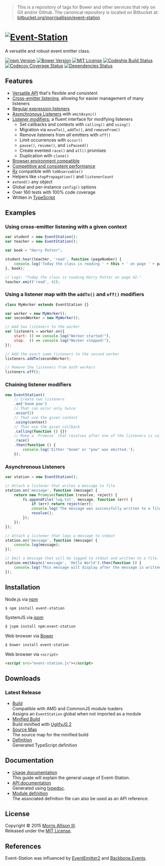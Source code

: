 > This is a repository of tags for Bower and other services that rely on Git and/or Github. The canonical repository is located on Bitbucket at: [bitbucket.org/morrisallison/event-station](https://bitbucket.org/morrisallison/event-station)

# [![Event-Station](https://cldup.com/nNDX7LGO96.svg)](http://morrisallison.bitbucket.org/event-station)

A versatile and robust event emitter class.

[![npm Version](https://img.shields.io/npm/v/event-station.svg?style=flat-square)](https://www.npmjs.com/package/event-station)
[![Bower Version](https://img.shields.io/bower/v/event-station.svg?style=flat-square)](http://bower.io/search/?q=event-station)
[![MIT License](https://img.shields.io/badge/license-MIT-blue.svg?style=flat-square)](https://bitbucket.org/morrisallison/event-station/raw/default/LICENSE)
[![Codeship Build Status](https://img.shields.io/codeship/4ade98f0-4121-0133-db1d-62bb193b9897.svg?style=flat-square)](https://codeship.com/)
[![Codecov Coverage Status](https://img.shields.io/codecov/c/bitbucket/morrisallison/event-station/default.svg?style=flat-square)](https://codecov.io/bitbucket/morrisallison/event-station/commits)
[![Dependencies Status](https://img.shields.io/badge/dependencies-none-brightgreen.svg?style=flat-square)](https://www.npmjs.com/package/event-station)

## Features

* [Versatile API](http://morrisallison.bitbucket.org/event-station/api/) that's flexible and consistent
* [Cross-emitter listening](http://morrisallison.bitbucket.org/event-station/usage.html#cross-emitter-listening), allowing for easier management of many listeners
* [Regular expression listeners](http://morrisallison.bitbucket.org/event-station/usage.html#regular-expression-listeners)
* [Asynchronous Listeners](http://morrisallison.bitbucket.org/event-station/usage.html#asynchronous-listeners) with `emitAsync()`
* [Listener modifiers](http://morrisallison.bitbucket.org/event-station/usage.html#listener-modifiers); a fluent interface for modifying listeners
    * Set callbacks and contexts with `calling()` and `using()`
    * Migration via `moveTo()`, `addTo()`, and `removeFrom()`
    * Remove listeners from *all* emitters with `off()`
    * Limit occurrences with `occur()`
    * `pause()`, `resume()`, and `isPaused()`
    * Create evented `race()` and `all()` promises
    * Duplication with `clone()`
* [Browser environment compatible](http://morrisallison.bitbucket.org/event-station/usage.html#browser-usage)
* [Competitive and consistent performance](http://morrisallison.bitbucket.org/event-station/performance.html)
* [Rx](https://www.npmjs.com/package/rx) compatible with `toObservable()`
* Helpers like `stopPropagation()` and `listenerCount`
* `extend()` any object
* Global and per-instance `config()` options
* Over 160 tests with 100% code coverage
* Written in [TypeScript](http://www.typescriptlang.org/)

## Examples

### Using cross-emitter listening with a given context

```javascript
var student = new EventStation();
var teacher = new EventStation();

var book = "Harry Potter";

student.hear(teacher, 'read', function (pageNumber) {
    console.log('Today the class is reading ' + this + ' on page ' + pageNumber + '.');
}, book);

// Logs: "Today the class is reading Harry Potter on page 42."
teacher.emit('read', 42);
```
### Using a listener map with the `addTo()` and `off()` modifiers

```javascript
class MyWorker extends EventStation {}

var worker = new MyWorker();
var secondWorker = new MyWorker();

// Add two listeners to the worker
var listeners = worker.on({
    start: () => console.log("Worker started!"),
    stop:  () => console.log("Worker stopped!"),
});

// Add the exact same listeners to the second worker
listeners.addTo(secondWorker);

// Remove the listeners from both workers
listeners.off();
```

### Chaining listener modifiers

```javascript
new EventStation()
    // Create two listeners
    .on('boom pow')
    // That can occur only twice
    .occur(2)
    // That use the given context
    .using(context)
    // That use the given callback
    .calling(function () {})
    // Make a `Promise` that resolves after one of the listeners is called
    .race()
    .then(function () {
        console.log('Either "boom" or "pow" was emitted.');
    });
```

### Asynchronous Listeners

```javascript
var station = new EventStation();

// Attach a listener that writes a message to file
station.on('message', function (message) {
    return new Promise(function (resolve, reject) {
        fs.appendFile('log.txt', message, function (err) {
            if (err) return reject(err);
            console.log('The message was successfully written to a file.');
            resolve();
        });
    });
});

// Attach a listener that logs a message to stdout
station.on('message', function (message) {
    console.log(message);
});

// Emit a message that will be logged to stdout and written to a file.
station.emitAsync('message', 'Hello World').then(function () {
    console.log('This message will display after the message is written to the file.');
});
```

## Installation

Node.js via [npm](https://www.npmjs.com/package/event-station)

```bash
$ npm install event-station
```

SystemJS via [jspm](http://jspm.io/)

```bash
$ jspm install npm:event-station
```

Web browser via [Bower](http://bower.io/search/?q=event-station)

```bash
$ bower install event-station
```

Web browser via `<script>`

```html
<script src="event-station.js"></script>
```

## Downloads

### Latest Release

* [Build](https://bitbucket.org/morrisallison/event-station/src/default/dist/event-station.js)
<br>Compatible with AMD and CommonJS module loaders
<br>Assigns an `EventStation` global when not imported as a module
* [Minified Build](https://bitbucket.org/morrisallison/event-station/src/default/dist/event-station.min.js)
<br>Build minified with [UglifyJS 2](https://github.com/mishoo/UglifyJS2)
* [Source Map](https://bitbucket.org/morrisallison/event-station/src/default/dist/event-station.min.js.map)
<br>The source map for the minified build
* [Definition](https://bitbucket.org/morrisallison/event-station/src/default/dist/event-station.d.ts)
<br>Generated TypeScript definition

## Documentation

* [Usage documentation](http://morrisallison.bitbucket.org/event-station/usage/)
<br>This guide will explain the general usage of Event-Station.
* [API documentation](http://morrisallison.bitbucket.org/event-station/api/)
<br>Generated using [typedoc](http://typedoc.io/).
* [Module definition](https://bitbucket.org/morrisallison/event-station/src/default/dist/event-station.d.ts)
<br>The associated definition file can also be used as an API reference.

## License

Copyright &copy; 2015 [Morris Allison III](http://morris.xyz).
<br>Released under the [MIT License](https://bitbucket.org/morrisallison/event-station/raw/default/LICENSE).

## References

Event-Station was influenced by [EventEmitter2](https://github.com/asyncly/EventEmitter2) and [Backbone.Events](http://backbonejs.org/#Events).
